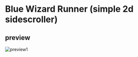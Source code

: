 # Blue Wizard Runner (simple 2d sidescroller)

## preview
![preview1](blue-wizard-runner/documentationImages/preview1.png)
